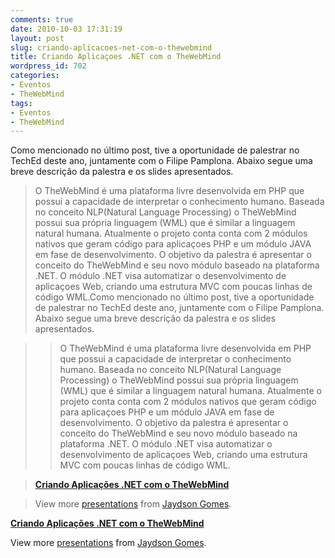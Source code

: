 ```yaml
---
comments: true
date: 2010-10-03 17:31:19
layout: post
slug: criando-aplicacoes-net-com-o-thewebmind
title: Criando Aplicaçoes .NET com o TheWebMind
wordpress_id: 702
categories:
- Eventos
- TheWebMind
tags:
- Eventos
- TheWebMind
---
```


Como mencionado no último post, tive a oportunidade de palestrar no TechEd deste ano, juntamente com o Filipe Pamplona.
Abaixo segue uma breve descrição da palestra e os slides apresentados.


> O TheWebMind é uma plataforma livre desenvolvida em PHP que possui a capacidade de interpretar o conhecimento humano. Baseada no conceito NLP(Natural Language Processing) o TheWebMind possui sua própria linguagem (WML) que é similar a linguagem natural humana. Atualmente o projeto conta conta com 2 módulos nativos que geram código para aplicaçoes PHP e um módulo JAVA em fase de desenvolvimento. O objetivo da palestra é apresentar o conceito do TheWebMind e seu novo módulo baseado na plataforma .NET. O módulo .NET visa automatizar o desenvolvimento de aplicaçoes Web, criando uma estrutura MVC com poucas linhas de código WML.Como mencionado no último post, tive a oportunidade de palestrar no TechEd deste ano, juntamente com o Filipe Pamplona.
Abaixo segue uma breve descrição da palestra e os slides apresentados.

>
>> O TheWebMind é uma plataforma livre desenvolvida em PHP que possui a capacidade de interpretar o conhecimento humano. Baseada no conceito NLP(Natural Language Processing) o TheWebMind possui sua própria linguagem (WML) que é similar a linguagem natural humana. Atualmente o projeto conta conta com 2 módulos nativos que geram código para aplicaçoes PHP e um módulo JAVA em fase de desenvolvimento. O objetivo da palestra é apresentar o conceito do TheWebMind e seu novo módulo baseado na plataforma .NET. O módulo .NET visa automatizar o desenvolvimento de aplicaçoes Web, criando uma estrutura MVC com poucas linhas de código WML.<!-- more -->
> 
> 

> 
> **[Criando Aplicações .NET com o TheWebMind](http://www.slideshare.net/jaydson/criando-aplicaes-net-com-o-thewebmind)**

> 
> View more [presentations](http://www.slideshare.net/) from [Jaydson Gomes](http://www.slideshare.net/jaydson).
> 
> 

> 
> 





**[Criando Aplicações .NET com o TheWebMind](http://www.slideshare.net/jaydson/criando-aplicaes-net-com-o-thewebmind)**


View more [presentations](http://www.slideshare.net/) from [Jaydson Gomes](http://www.slideshare.net/jaydson).



